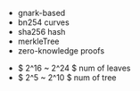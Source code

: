 * gnark-based
* bn254 curves
* sha256 hash
* merkleTree
* zero-knowledge proofs

+ $ 2^16 ~  2^24 $ num of leaves
+ $ 2^5 ~  2^10 $ num of tree